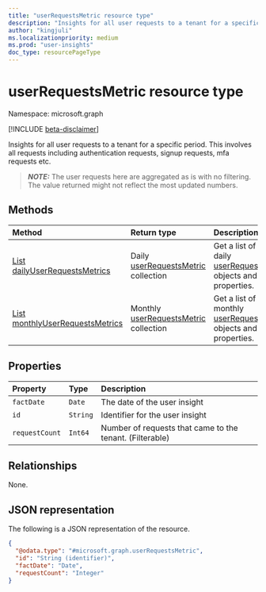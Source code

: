 ```yaml
---
title: "userRequestsMetric resource type"
description: "Insights for all user requests to a tenant for a specific period"
author: "kingjuli"
ms.localizationpriority: medium
ms.prod: "user-insights"
doc_type: resourcePageType
---
```


# userRequestsMetric resource type

Namespace: microsoft.graph

[!INCLUDE [beta-disclaimer](../../includes/beta-disclaimer.md)]

Insights for all user requests to a tenant for a specific period. This involves all requests including authentication requests, signup requests, mfa requests etc.

> **_NOTE:_**
> The user requests here are aggregated as is with no filtering. The value returned might not reflect the most updated numbers.

## Methods
|Method|Return type|Description|
|:---|:---|:---|
|[List dailyUserRequestsMetrics](../api/dailyuserinsightmetricsroot-list-requests.md)|Daily [userRequestsMetric](../resources/userrequestsmetric.md) collection|Get a list of the daily [userRequestsMetric](../resources/userrequestsmetric.md) objects and their properties.|
|[List monthlyUserRequestsMetrics](../api/monthlyuserinsightmetricsroot-list-requests.md)| Monthly [userRequestsMetric](../resources/userrequestsmetric.md) collection|Get a list of the monthly [userRequestsMetric](../resources/userrequestsmetric.md) objects and their properties.|


## Properties
|Property|Type|Description|
|:---|:---|:---|
|`factDate`|`Date`|The date of the user insight|
|`id`|`String`|Identifier for the user insight|
|`requestCount`|`Int64`|Number of requests that came to the tenant. (Filterable)|

## Relationships
None.

## JSON representation
The following is a JSON representation of the resource.
<!-- {
  "blockType": "resource",
  "keyProperty": "id",
  "@odata.type": "microsoft.graph.userRequestsMetric",
  "openType": false
}
-->
``` json
{
  "@odata.type": "#microsoft.graph.userRequestsMetric",
  "id": "String (identifier)",
  "factDate": "Date",
  "requestCount": "Integer"
}
```

